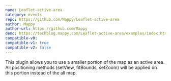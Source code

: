 ```yaml
---
name: Leaflet-active-area
category: events
repo: https://github.com/Mappy/Leaflet-active-area
author: Mappy
author-url: https://github.com/Mappy
demo: https://techblog.mappy.com/Leaflet-active-area/examples/index.html
compatible-v0:
compatible-v1: true
compatible-v2: false
---
```


This plugin allows you to use a smaller portion of the map as an active area. All positioning methods (setView, fitBounds, setZoom) will be applied on this portion instead of the all map.
